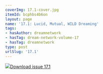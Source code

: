 ```yaml
---
coverImg: 17.1-cover.jpg
itemId: bcphbs4b6on
layout: page
name: '17.1: Lucid, Mutual, WILD Dreaming'
tags:
- hasAuthor: dreamnetwork
- hasTag: dream-network-volume-17
- hasTag: dreamnetwork
type: post
urlSlug: '17.1'
---
```

<img class="card-journal-img" src="../images/17.1-rect.jpg"/><a href="../files/pdfs/Volume_17/17.1-Dream-Network_Volume-17_No-1.pdf" download="">Download issue 17.1</a>